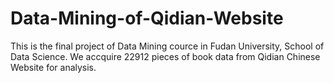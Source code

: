 # Data-Mining-of-Qidian-Website
This is the final project of Data Mining cource in Fudan University, School of Data Science. 
We accquire 22912 pieces of book data from Qidian Chinese Website for analysis.

